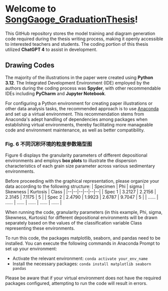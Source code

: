 # Welcome to [SongGaoge_GraduationThesis](https://github.com/SongGaoge15/SongGaoge_GraduationThesis/tree/main)!

This GitHub repository stores the model training and diagram generation code required during the thesis writing process, making it openly accessible to interested teachers and students. The coding portion of this thesis utilized **ChatGPT 4** to assist in development.

## Drawing Codes
The majority of the illustrations in the paper were created using **Python 3.12**. The Integrated Development Environment (IDE) employed by the authors during the coding process was **Spyder**, with other recommendable IDEs including **PyCharm** and **Jupyter Notebook**.

For configuring a Python environment for creating paper illustrations or other data analysis tasks, the recommended approach is to use [Anaconda](https://www.anaconda.com/) and set up a virtual environment. This recommendation stems from Anaconda's adept handling of dependencies among packages when establishing virtual environments, thereby facilitating more manageable code and environment maintenance, as well as better compatibility.

### Fig. 6 不同沉积环境的粒度参数箱型图
Figure 6 displays the granularity parameters of different depositional environments and employs **box plots** to illustrate the dispersion characteristics of each grain size parameter across various sedimentary environments.

Before proceeding with the graphical representation, please organize your data according to the following structure:
| Specimen | Phi | sigma | Skewness | Kurtosis | Class |
|--|--|--|--|--|--|
| Spec 1 | 3.2127 | 2.2156 | 2.3145 | 7.1175 | 5 |
| Spec 2 | 2.4790 | 1.9923 | 2.6787 | 9.7047 | 5 |
| …… | …… | …… | …… | …… | …… |

When running the code, granularity parameters (in this example, Phi, sigma, Skewness, Kurtosis) for different depositional environments will be drawn separately based on the values of the classification variable Class representing these environments.

To run this code, the packages matplotlib, seaborn, and pandas need to be installed. You can execute the following commands in Anaconda Prompt to set up your environment:

 - Activate the relevant environment: `conda activate your_env_name`
 - Install the necessary packages: `conda install matplotlib seaborn pandas`

Please be aware that if your virtual environment does not have the required packages configured, attempting to run the code will result in errors.
